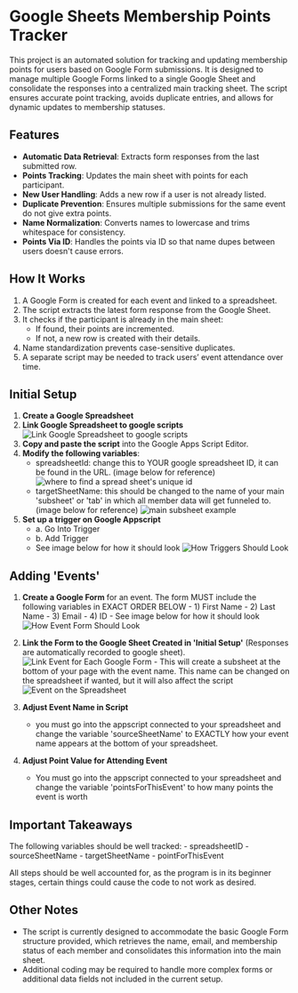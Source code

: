 # Google Sheets Membership Points Tracker

This project is an automated solution for tracking and updating membership points for users based on Google Form submissions. It is designed to manage multiple Google Forms linked to a single Google Sheet and consolidate the responses into a centralized main tracking sheet. The script ensures accurate point tracking, avoids duplicate entries, and allows for dynamic updates to membership statuses.

## Features

- **Automatic Data Retrieval**: Extracts form responses from the last submitted row.
- **Points Tracking**: Updates the main sheet with points for each participant.
- **New User Handling**: Adds a new row if a user is not already listed.
- **Duplicate Prevention**: Ensures multiple submissions for the same event do not give extra points.
- **Name Normalization**: Converts names to lowercase and trims whitespace for consistency.
- **Points Via ID**: Handles the points via ID so that name dupes between users doesn't cause errors.

## How It Works

1. A Google Form is created for each event and linked to a spreadsheet.
2. The script extracts the latest form response from the Google Sheet.
3. It checks if the participant is already in the main sheet:
   - If found, their points are incremented.
   - If not, a new row is created with their details.
4. Name standardization prevents case-sensitive duplicates.
5. A separate script may be needed to track users’ event attendance over time.

## Initial Setup

1. **Create a Google Spreadsheet**
2. **Link Google Spreadsheet to google scripts**
   ![Link Google Spreadsheet to google scripts](images/linkgooglesheettoscript.png)
3. **Copy and paste the script** into the Google Apps Script Editor.
4. **Modify the following variables**:
   - spreadsheetId: change this to YOUR google spreadsheet ID, it can be found in the URL. (image below for reference)
     ![where to find a spread sheet's unique id](images/uniquespreadsheetid.png)
   - targetSheetName: this should be changed to the name of your main 'subsheet' or 'tab' in which all member data will get funneled to. (image below for reference)
     ![main subsheet example](images/mainSubSheet.png)
5. **Set up a trigger on Google Appscript**
   - a. Go Into Trigger
   - b. Add Trigger
   - See image below for how it should look
     ![How Triggers Should Look](images/howtriggershouldlook.png)

## Adding 'Events'

1. **Create a Google Form** for an event. The form MUST include the following variables in EXACT ORDER BELOW - 1) First Name - 2) Last Name - 3) Email - 4) ID - See image below for how it should look
   ![How Event Form Should Look](images/eventFormExample.png)

2. **Link the Form to the Google Sheet Created in 'Initial Setup'** (Responses are automatically recorded to google sheet).
   ![Link Event for Each Google Form](images/linkeventforeachgoogleform.png) - This will create a subsheet at the bottom of your page with the event name. This name can be changed on the spreadsheet if wanted, but it will also affect the script
   ![Event on the Spreadsheet](images/eventOnSpreadsheet.png)
3. **Adjust Event Name in Script**
   - you must go into the appscript connected to your spreadsheet and change the variable 'sourceSheetName' to EXACTLY how your event name appears at the bottom of your spreadsheet.
4. **Adjust Point Value for Attending Event**
   - You must go into the appscript connected to your spreadsheet and change the variable 'pointsForThisEvent' to how many points the event is worth

## Important Takeaways

The following variables should be well tracked: - spreadsheetID - sourceSheetName - targetSheetName - pointForThisEvent

All steps should be well accounted for, as the program is in its beginner stages, certain things could cause the code to not work as desired.

## Other Notes

- The script is currently designed to accommodate the basic Google Form structure provided, which retrieves the name, email, and membership status of each member and consolidates this information into the main sheet.
- Additional coding may be required to handle more complex forms or additional data fields not included in the current setup.
